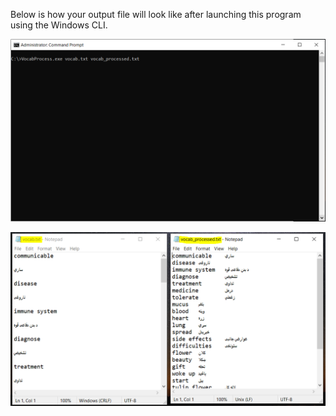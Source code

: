 Below is how your output file will look like after launching this program using the Windows CLI.

![Launching](launching.png "Launching the program:")

![Output](input_output.png "Input file is on the left and output file is on the right:")
